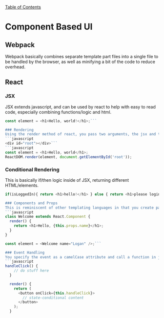 [Table of Contents](https://github.com/logantscott/june2020_reading)

# Component Based UI  

## Webpack  
Webpack basically combines separate template part files into a single file to be handled by the browser, as well as minifying a bit of the code to reduce overhead.

## React  

### JSX  
JSX extends javascript, and can be used by react to help with easy to read code, especially combining functions/logic and html.
```javascript
const element = <h1>Hello, world!</h1>;```

### Rendering  
Using the render method of react, you pass two arguments, the jsx and the root element to render to (usually an html page with a single element w/ id 'root').
```javascript
<div id="root"></div>```
```javascript
const element = <h1>Hello, world</h1>;
ReactDOM.render(element, document.getElementById('root'));
```

### Conditional Rendering  
This is basically if/then logic inside of JSX, returning different HTML/elements.  
```javascript
if(isLoggedIn){ return <h1>hello!</h1> } else { return <h1>please login</h1> }```

### Components and Props  
This is reminiscent of other templating languages in that you create parts/components and bring them in elsewhere. You can pass properties to the component using props, which, in JSX, looks like html attributes being added to the tag calling the component.  
```javascript
class Welcome extends React.Component {
  render() {
    return <h1>Hello, {this.props.name}</h1>;
  }
}
```

```javascript
const element = <Welcome name="Logan" />;```

### Event Handling  
You specify the event as a camelCase attribute and call a function in jsx, defining the function somewhere outside of the returned code.
```javascript
handleClick() {
    // do stuff here
  }

  render() {
    return (
      <button onClick={this.handleClick}>
        // state-conditional content
      </button>
    );
  }
```
